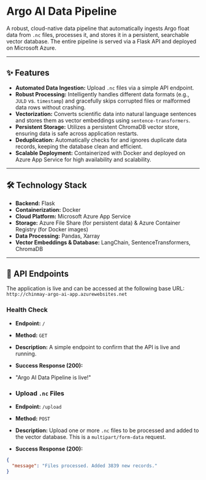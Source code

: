# Argo AI Data Pipeline

A robust, cloud-native data pipeline that automatically ingests Argo float data from `.nc` files, processes it, and stores it in a persistent, searchable vector database. The entire pipeline is served via a Flask API and deployed on Microsoft Azure.

---

## ✨ Features

- **Automated Data Ingestion:** Upload `.nc` files via a simple API endpoint.
- **Robust Processing:** Intelligently handles different data formats (e.g., `JULD` vs. `timestamp`) and gracefully skips corrupted files or malformed data rows without crashing.
- **Vectorization:** Converts scientific data into natural language sentences and stores them as vector embeddings using `sentence-transformers`.
- **Persistent Storage:** Utilizes a persistent ChromaDB vector store, ensuring data is safe across application restarts.
- **Deduplication:** Automatically checks for and ignores duplicate data records, keeping the database clean and efficient.
- **Scalable Deployment:** Containerized with Docker and deployed on Azure App Service for high availability and scalability.

---

## 🛠️ Technology Stack

- **Backend:** Flask
- **Containerization:** Docker
- **Cloud Platform:** Microsoft Azure App Service
- **Storage:** Azure File Share (for persistent data) & Azure Container Registry (for Docker images)
- **Data Processing:** Pandas, Xarray
- **Vector Embeddings & Database:** LangChain, SentenceTransformers, ChromaDB

---

## 🚀 API Endpoints

The application is live and can be accessed at the following base URL:
`http://chinmay-argo-ai-app.azurewebsites.net`

### Health Check

- **Endpoint:** `/`
- **Method:** `GET`
- **Description:** A simple endpoint to confirm that the API is live and running.
- **Success Response (200):**

- "Argo AI Data Pipeline is live!"

- ### Upload `.nc` Files

- **Endpoint:** `/upload`
- **Method:** `POST`
- **Description:** Upload one or more `.nc` files to be processed and added to the vector database. This is a `multipart/form-data` request.
- **Success Response (200):**
```json
{
  "message": "Files processed. Added 3839 new records."
}
